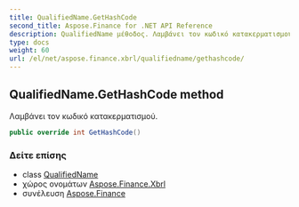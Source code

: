 ```yaml
---
title: QualifiedName.GetHashCode
second_title: Aspose.Finance for .NET API Reference
description: QualifiedName μέθοδος. Λαμβάνει τον κωδικό κατακερματισμού.
type: docs
weight: 60
url: /el/net/aspose.finance.xbrl/qualifiedname/gethashcode/
---
```

## QualifiedName.GetHashCode method

Λαμβάνει τον κωδικό κατακερματισμού.

```csharp
public override int GetHashCode()
```

### Δείτε επίσης

* class [QualifiedName](../)
* χώρος ονομάτων [Aspose.Finance.Xbrl](../../qualifiedname/)
* συνέλευση [Aspose.Finance](../../../)


